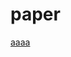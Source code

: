 # paper

[aaaa](https://github.com/Undyne-The-Undying/Undyne-The-Undying.github.io/tree/main/model.md)
